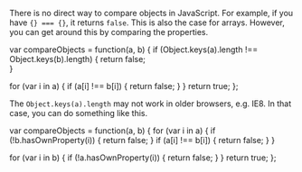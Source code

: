 
There is no direct way to compare objects in JavaScript. For example, if you have  `{} === {}`, it returns  `false`. This is also the case for arrays. However, you can get around this by comparing the properties.

var compareObjects = function(a, b) {
  if (Object.keys(a).length !== Object.keys(b).length) {
    return false;  
  }

  for (var i in a) {
    if (a[i] !== b[i]) { return false; }
  }
  return true;
};

The  `Object.keys(a).length`  may not work in older browsers, e.g. IE8. In that case, you can do something like this.

var compareObjects = function(a, b) {
  for (var i in a) {
    if (!b.hasOwnProperty(i)) { return false; }
    if (a[i] !== b[i]) { return false; }
  }

  for (var i in b) {
    if (!a.hasOwnProperty(i)) { return false; }
  }
  return true;
};

<!--stackedit_data:
eyJoaXN0b3J5IjpbLTgzNDMyMTA3OCwtNTM5NDIyNzUyXX0=
-->
